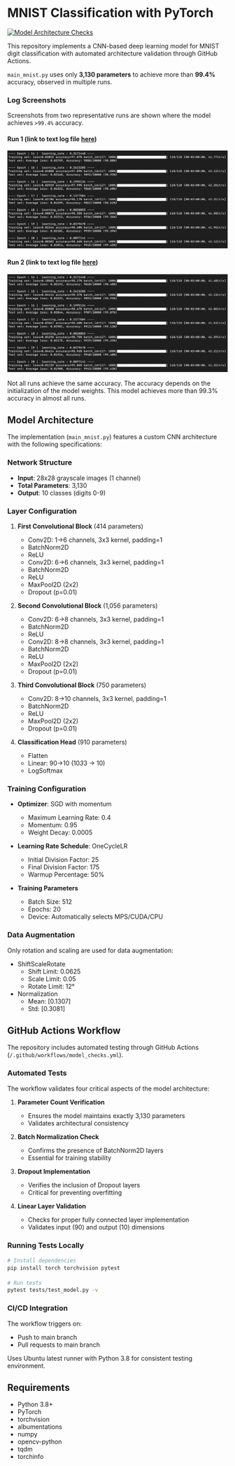 # MNIST Classification with PyTorch

[![Model Architecture Checks](https://github.com/dhairyag/tiny_MNIST/actions/workflows/model_checks.yml/badge.svg)](https://github.com/dhairyag/tiny_MNIST/actions/workflows/model_checks.yml)

This repository implements a CNN-based deep learning model for MNIST digit classification with automated architecture validation through GitHub Actions.

`main_mnist.py` uses only **3,130 parameters** to achieve more than **99.4%** accuracy, observed in multiple runs. 

### Log Screenshots
Screenshots from two representative runs are shown where the model achieves `>99.4%` accuracy.

#### Run 1 (link to text log file [here](./logs_n_images/log_9945.md))
![Log Image](./logs_n_images/log_9945.png)

#### Run 2 (link to text log file [here](./logs_n_images/log_9943.md))
![Log Image](./logs_n_images/log_9943.png)

Not all runs achieve the same accuracy. The accuracy depends on the initialization of the model weights. This model achieves more than 99.3% accuracy in almost all runs.

## Model Architecture

The implementation (`main_mnist.py`) features a custom CNN architecture with the following specifications:

### Network Structure
- **Input**: 28x28 grayscale images (1 channel)
- **Total Parameters**: 3,130
- **Output**: 10 classes (digits 0-9)

### Layer Configuration

1. **First Convolutional Block** (414 parameters)
   - Conv2D: 1→6 channels, 3x3 kernel, padding=1
   - BatchNorm2D
   - ReLU
   - Conv2D: 6→6 channels, 3x3 kernel, padding=1
   - BatchNorm2D
   - ReLU
   - MaxPool2D (2x2)
   - Dropout (p=0.01)

2. **Second Convolutional Block** (1,056 parameters)
   - Conv2D: 6→8 channels, 3x3 kernel, padding=1
   - BatchNorm2D
   - ReLU
   - Conv2D: 8→8 channels, 3x3 kernel, padding=1
   - BatchNorm2D
   - ReLU
   - MaxPool2D (2x2)
   - Dropout (p=0.01)

3. **Third Convolutional Block** (750 parameters)
   - Conv2D: 8→10 channels, 3x3 kernel, padding=1
   - BatchNorm2D
   - ReLU
   - MaxPool2D (2x2)
   - Dropout (p=0.01)

4. **Classification Head** (910 parameters)
   - Flatten
   - Linear: 90→10 (10*3*3 → 10)
   - LogSoftmax

### Training Configuration

- **Optimizer**: SGD with momentum
  - Maximum Learning Rate: 0.4
  - Momentum: 0.95
  - Weight Decay: 0.0005

- **Learning Rate Schedule**: OneCycleLR
  - Initial Division Factor: 25
  - Final Division Factor: 175
  - Warmup Percentage: 50%

- **Training Parameters**
  - Batch Size: 512
  - Epochs: 20
  - Device: Automatically selects MPS/CUDA/CPU

### Data Augmentation

Only rotation and scaling are used for data augmentation:
- ShiftScaleRotate
  - Shift Limit: 0.0625
  - Scale Limit: 0.05
  - Rotate Limit: 12°
- Normalization
  - Mean: [0.1307]
  - Std: [0.3081]

## GitHub Actions Workflow

The repository includes automated testing through GitHub Actions (`/.github/workflows/model_checks.yml`).

### Automated Tests

The workflow validates four critical aspects of the model architecture:

1. **Parameter Count Verification**
   - Ensures the model maintains exactly 3,130 parameters
   - Validates architectural consistency

2. **Batch Normalization Check**
   - Confirms the presence of BatchNorm2D layers
   - Essential for training stability

3. **Dropout Implementation**
   - Verifies the inclusion of Dropout layers
   - Critical for preventing overfitting

4. **Linear Layer Validation**
   - Checks for proper fully connected layer implementation
   - Validates input (90) and output (10) dimensions

### Running Tests Locally 

```bash
# Install dependencies
pip install torch torchvision pytest

# Run tests
pytest tests/test_model.py -v
```

### CI/CD Integration

The workflow triggers on:
- Push to main branch
- Pull requests to main branch

Uses Ubuntu latest runner with Python 3.8 for consistent testing environment.

## Requirements

- Python 3.8+
- PyTorch
- torchvision
- albumentations
- numpy
- opencv-python
- tqdm
- torchinfo


